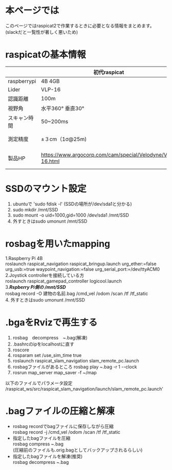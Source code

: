 # 本ページでは
このページではraspicat2で作業するときに必要となる情報をまとめます。(slackだと一覧性が著しく悪いため)

# raspicatの基本情報

|  |初代raspicat|2代目raspicat|
|---| ------------- | ------------- |
|raspberrypi|4B 4GB|4B 4GB |
|Lider|VLP-16|UTM-30LX|
|認識距離|100m|30m|
|視野角|水平360° 垂直30°|270°|
|スキャン時間|50~200ms|25ms|
|測定精度|±３cm（1σ@25m)|0.1～10m：±30mm 10～30m：±50mm|
|製品HP|https://www.argocorp.com/cam/special/Velodyne/VLP-16.html|https://www.hokuyo-aut.co.jp/search/single.php?serial=21|

# SSDのマウント設定
1. ubuntuで 'sudo fdisk -l' (SSDの場所が/dev/sda1と分かる)
2. sudo mkdir /mnt/SSD
3. sudo mount -o uid=1000,gid=1000 /dev/sda1 /mnt/SSD
4. 外すときはsudo umonunt /mnt/SSD

# rosbagを用いたmapping
1.Raspberry Pi 4B    
roslaunch raspicat_navigation raspicat_bringup.launch urg_ether:=false urg_usb:=true waypoint_navigation:=false urg_serial_port:=/dev/ttyACM0   
2.Joystick controllerを接続している方   
roslaunch raspicat_gamepad_controller logicool.launch   
3.***Rspberry Pi側の /mnt/SSD***   
rosbag record -O 建物の名前.bag /cmd_vel /odom /scan /tf /tf_static   
4. 外すときはsudo umonunt /mnt/SSD

# .bgaをRvizで再生する
1.  rosbag　decompress　~.bag(解凍)
2.  .bashrcのipをlocalhostに直す
3.  roscore
4.  rosparam set /use_sim_time true
5.  roslaunch raspicat_slam_navigation slam_remote_pc.launch
6.  rosbagファイルがあるところ
rosbag play ~.bag -r 1 --clock   
7. rosrun map_server map_saver -f ~/map

以下のファイルでパラメータ設定   
/raspicat_ws/src/raspicat_slam_navigation/launch/slam_remote_pc.launch'

# .bagファイルの圧縮と解凍
* rosbag recordでbagファイルに保存しながら圧縮   
rosbag record -j /cmd_vel /odom /scan /tf /tf_static   
* 指定したbagファイルを圧縮   
rosbag compress ~.bag   
(圧縮前のファイルも.orig.bagとしてバックアップされるらしい)   
* 指定したbagファイルを解凍(推奨)   
rosbag decompress ~.bag   







